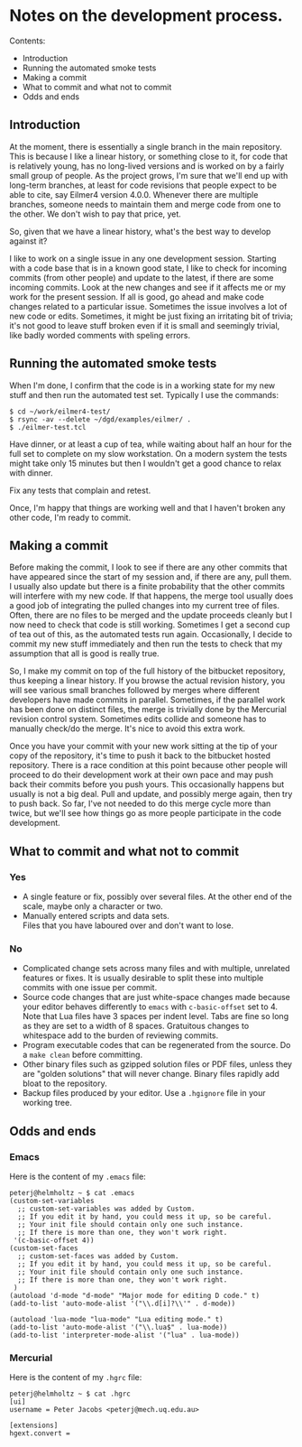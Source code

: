 # Notes on the development process.

Contents:

* Introduction
* Running the automated smoke tests
* Making a commit
* What to commit and what not to commit
* Odds and ends

## Introduction

At the moment, there is essentially a single branch in the main repository. 
This is because I like a linear history, or something close to it, 
for code that is relatively young, has no long-lived versions and 
is worked on by a fairly small group of people. 
As the project grows, I'm sure that we'll end up with long-term branches, 
at least for code revisions that people expect to be able to cite, 
say Eilmer4 version 4.0.0. 
Whenever there are multiple branches, someone needs to maintain them 
and merge code from one to the other. 
We don't wish to pay that price, yet.

So, given that we have a linear history, 
what's the best way to develop against it?

I like to work on a single issue in any one development session. 
Starting with a code base that is in a known good state, 
I like to check for incoming commits (from other people) and 
update to the latest, if there are some incoming commits. 
Look at the new changes and see if it affects me or my work 
for the present session. 
If all is good, go ahead and make code changes 
related to a particular issue. 
Sometimes the issue involves a lot of new code or edits. 
Sometimes, it might be just fixing an irritating bit of trivia; 
it's not good to leave stuff broken even if it is small and 
seemingly trivial, like badly worded comments with speling errors.

## Running the automated smoke tests

When I'm done, I confirm that the code is in a working state 
for my new stuff and then run the automated test set. 
Typically I use the commands:

    $ cd ~/work/eilmer4-test/
    $ rsync -av --delete ~/dgd/examples/eilmer/ .
    $ ./eilmer-test.tcl

Have dinner, or at least a cup of tea, while waiting about half an hour 
for the full set to complete on my slow workstation. 
On a modern system the tests might take only 15 minutes but 
then I wouldn't get a good chance to relax with dinner.

Fix any tests that complain and retest.

Once, I'm happy that things are working well and 
that I haven't broken any other code, I'm ready to commit.

## Making a commit

Before making the commit, I look to see if there are any other commits 
that have appeared since the start of my session and, 
if there are any, pull them.
I usually also update but there is a finite probability that 
the other commits will interfere with my new code.
If that happens, the merge tool usually does a good job 
of integrating the pulled changes into my current tree of files.
Often, there are no files to be merged and the update proceeds cleanly 
but I now need to check that code is still working.
Sometimes I get a second cup of tea out of this, 
as the automated tests run again.
Occasionally, I decide to commit my new stuff immediately and 
then run the tests to check that my assumption that all is good 
is really true.

So, I make my commit on top of the full history 
of the bitbucket repository, thus keeping a linear history.
If you browse the actual revision history, you will see 
various small branches followed by merges where 
different developers have made commits in parallel.
Sometimes, if the parallel work has been done on distinct files, 
the merge is trivially done by the Mercurial revision control system.
Sometimes edits collide and someone has to manually check/do the merge.
It's nice to avoid this extra work.

Once you have your commit with your new work sitting at the tip of your 
copy of the repository, it's time to push it back to 
the bitbucket hosted repository.
There is a race condition at this point because other people will 
proceed to do their development work at their own pace and 
may push back their commits before you push yours.
This occasionally happens but usually is not a big deal.
Pull and update, and possibly merge again, then try to push back.
So far, I've not needed to do this merge cycle more than twice, 
but we'll see how things go as more people participate in the code development.

## What to commit and what not to commit

### Yes

* A single feature or fix, possibly over several files.
At the other end of the scale, maybe only a character or two.
* Manually entered scripts and data sets.  
Files that you have laboured over and don't want to lose.

### No

* Complicated change sets across many files and with multiple, 
unrelated features or fixes.  It is usually desirable to split 
these into multiple commits with one issue per commit.
* Source code changes that are just white-space changes made because
your editor behaves differently to `emacs` with `c-basic-offset` set to 4.
Note that Lua files have 3 spaces per indent level.
Tabs are fine so long as they are set to a width of 8 spaces.
Gratuitous changes to whitespace add to the burden of reviewing commits.
* Program executable codes that can be regenerated from the source.
Do a `make clean` before committing.
* Other binary files such as gzipped solution files or PDF files,
unless they are "golden solutions" that will never change.
Binary files rapidly add bloat to the repository.
* Backup files produced by your editor.  Use a `.hgignore` file in your
working tree.

## Odds and ends

### Emacs
Here is the content of my `.emacs` file:

    peterj@helmholtz ~ $ cat .emacs
    (custom-set-variables
      ;; custom-set-variables was added by Custom.
      ;; If you edit it by hand, you could mess it up, so be careful.
      ;; Your init file should contain only one such instance.
      ;; If there is more than one, they won't work right.
     '(c-basic-offset 4))
    (custom-set-faces
      ;; custom-set-faces was added by Custom.
      ;; If you edit it by hand, you could mess it up, so be careful.
      ;; Your init file should contain only one such instance.
      ;; If there is more than one, they won't work right.
     )
    (autoload 'd-mode "d-mode" "Major mode for editing D code." t)
    (add-to-list 'auto-mode-alist '("\\.d[i]?\\'" . d-mode))
    
    (autoload 'lua-mode "lua-mode" "Lua editing mode." t)
    (add-to-list 'auto-mode-alist '("\\.lua$" . lua-mode))
    (add-to-list 'interpreter-mode-alist '("lua" . lua-mode))

### Mercurial

Here is the content of my `.hgrc` file:

    peterj@helmholtz ~ $ cat .hgrc 
    [ui]
    username = Peter Jacobs <peterj@mech.uq.edu.au>
    
    [extensions]
    hgext.convert =


